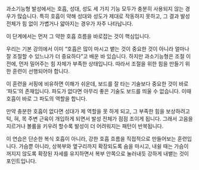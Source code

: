

과소기능형 발성에서는 호흡, 성대, 성도 세 가지 기능 모두가 충분히 사용되지 않는 경우가 많습니다. 특히 호흡이 약해 성대와 성도가 제대로 작동하지 못하고, 그 결과 발성 전체가 힘 없이 가볍거나 얇아지는 경우가 자주 나타납니다.

이 단계에서는 먼저 그 약한 호흡 흐름을 바로잡는 것이 핵심입니다.

우리는 기본 강의에서 이미 “호흡은 많이 마시고 뱉는 것이 중요한 것이 아니라 얼마나 잘 조절할 수 있느냐가 더 중요하다”고 배운 바 있습니다. 하지만 과소기능형은 조절 이전에, 먼저 밀어주는 힘 자체가 부족한 상태입니다. 따라서 조절을 위한 힘을 만들기 위한 훈련이 선행되어야 합니다.

이 훈련을 서핑에 비유하면 이해가 쉬운데, 보드를 잘 타는 기술보다 중요한 것이 바로 ‘파도’의 존재입니다. 파도가 없다면 아무리 좋은 기술도 보드를 띄울 수 없습니다. 이때 호흡이 바로 그 파도의 역할을 합니다.

만약 충분한 호흡이 없다면 성대가 제 역할을 못 하게 되고, 그 부족한 힘을 보상하려고 턱, 혀, 목 주변 근육이 개입하게 되면서 발성 전체가 점점 조이게 됩니다. 그래서 고음을 지르거나 볼륨을 키우려 할수록 발성이 더 어려워지는 패턴이 반복됩니다.

이 연습은 단순한 복식 호흡이 아니라, 강한 호흡 흐름을 직접적으로 만들어보는 훈련입니다. 가슴뿐 아니라, 상복부와 옆구리까지 확장되도록 숨을 마시고, 내쉴 때는 가슴이 꺼지지 않도록 확장된 자세를 유지하면서 복부 안쪽으로 눌러내듯 강하게 내뱉는 것이 포인트입니다.

